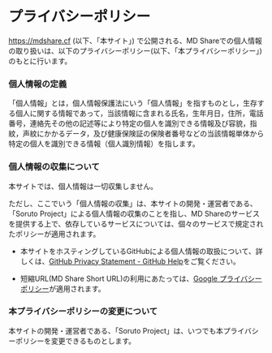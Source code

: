 # プライバシーポリシー
https://mdshare.cf (以下、「本サイト」) で公開される、MD Shareでの個人情報の取り扱いは、以下のプライバシーポリシー(以下、「本プライバシーポリシー」)のもとに行います。

### 個人情報の定義
「個人情報」とは，個人情報保護法にいう「個人情報」を指すものとし，生存する個人に関する情報であって，当該情報に含まれる氏名，生年月日，住所，電話番号，連絡先その他の記述等により特定の個人を識別できる情報及び容貌，指紋，声紋にかかるデータ，及び健康保険証の保険者番号などの当該情報単体から特定の個人を識別できる情報（個人識別情報）を指します。

### 個人情報の収集について
本サイトでは、個人情報は一切収集しません。

ただし、ここでいう「個人情報の収集」は、本サイトの開発・運営者である、「Soruto Project」による個人情報の収集のことを指し、MD Shareのサービスを提供する上で、依存しているサービスについては、個々のサービスで規定されたポリシーが適用されます。

* 本サイトをホスティングしているGitHubによる個人情報の取扱について、詳しくは、[GitHub Privacy Statement - GitHub Help](https://help.github.com/en/articles/github-privacy-statement)をご覧ください。

* 短縮URL(MD Share Short URL)の利用にあたっては、[Google プライバシーポリシー](https://policies.google.com/privacy?hl=ja)が適用されます。

### 本プライバシーポリシーの変更について
本サイトの開発・運営者である、「Soruto Project」は、いつでも本プライバシーポリシーを変更できるものとします。